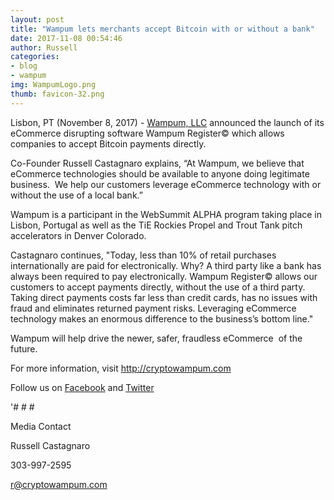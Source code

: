```yaml
---
layout: post
title: "Wampum lets merchants accept Bitcoin with or without a bank"
date: 2017-11-08 00:54:46
author: Russell
categories:
- blog
- wampum
img: WampumLogo.png
thumb: favicon-32.png
---
```



Lisbon, PT (November 8, 2017) - [Wampum, LLC](http://cryptowampum.com) announced the launch of its eCommerce disrupting software Wampum Register© which allows companies to accept Bitcoin payments directly.

Co-Founder Russell Castagnaro explains, “At Wampum, we believe that eCommerce technologies should be available to anyone doing legitimate business.  We help our customers leverage eCommerce technology with or without the use of a local bank.” 

Wampum is a participant in the WebSummit ALPHA program taking place in Lisbon, Portugal as well as the TiE Rockies Propel and Trout Tank pitch accelerators in Denver Colorado.

Castagnaro continues, "Today, less than 10% of retail purchases internationally are paid for electronically.  Why? A third party like a bank has always been required to pay electronically. Wampum Register© allows our customers to accept payments directly, without the use of a third party. Taking direct payments costs far less than credit cards, has no issues with fraud and eliminates returned payment risks. Leveraging eCommerce technology makes an enormous difference to the business’s bottom line."

Wampum will help drive the newer, safer, fraudless eCommerce  of the future.

For more information, visit http://cryptowampum.com

Follow us on [Facebook](https://www.facebook.com/cryptowampum/) and [Twitter](https://twitter.com/CryptoWampum)

'# # #

Media Contact

Russell Castagnaro

303-997-2595

r@cryptowampum.com



[russell]: http://cryptowampum.com
